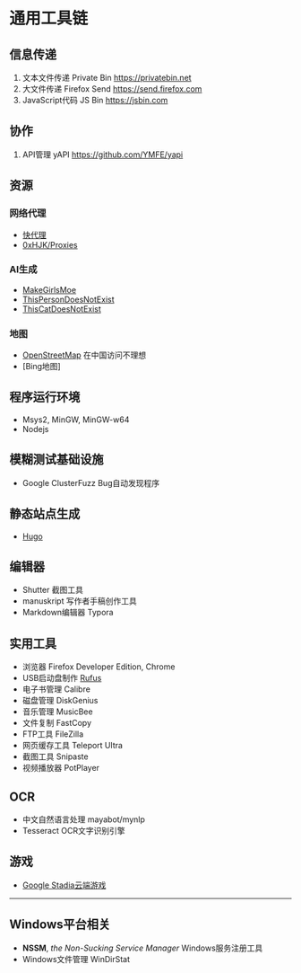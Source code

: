# 通用工具链

## 信息传递

1. 文本文件传递 Private Bin <https://privatebin.net>
2. 大文件传递 Firefox Send <https://send.firefox.com>
3. JavaScript代码 JS Bin <https://jsbin.com>

## 协作

1. API管理 yAPI <https://github.com/YMFE/yapi>

## 资源

### 网络代理

- [快代理](https://www.kuaidaili.com/)
- [0xHJK/Proxies](https://github.com/0xHJK/Proxies)

### AI生成

- [MakeGirlsMoe](https://make.girls.moe/)
- [ThisPersonDoesNotExist](https://thispersondoesnotexist.com/)
- [ThisCatDoesNotExist](https://thiscatdoesnotexist.com/)

### 地图

- [OpenStreetMap](https://www.openstreetmap.org/) 在中国访问不理想
- [Bing地图]

## 程序运行环境

- Msys2, MinGW, MinGW-w64
- Nodejs

## 模糊测试基础设施

- Google ClusterFuzz Bug自动发现程序

## 静态站点生成

- [Hugo](https://gohugo.io)

## 编辑器

- Shutter 截图工具
- manuskript 写作者手稿创作工具
- Markdown编辑器 Typora

## 实用工具

- 浏览器 Firefox Developer Edition, Chrome
- USB启动盘制作 [Rufus](https://rufus.akeo.ie/)
- 电子书管理 Calibre
- 磁盘管理 DiskGenius
- 音乐管理 MusicBee
- 文件复制 FastCopy
- FTP工具 FileZilla
- 网页缓存工具 Teleport Ultra
- 截图工具 Snipaste
- 视频播放器 PotPlayer

## OCR

- 中文自然语言处理 mayabot/mynlp
- Tesseract OCR文字识别引擎

## 游戏

- [Google Stadia云端游戏](https://stadia.dev/)

---

## Windows平台相关

- **NSSM**, *the Non-Sucking Service Manager* Windows服务注册工具
- Windows文件管理 WinDirStat

